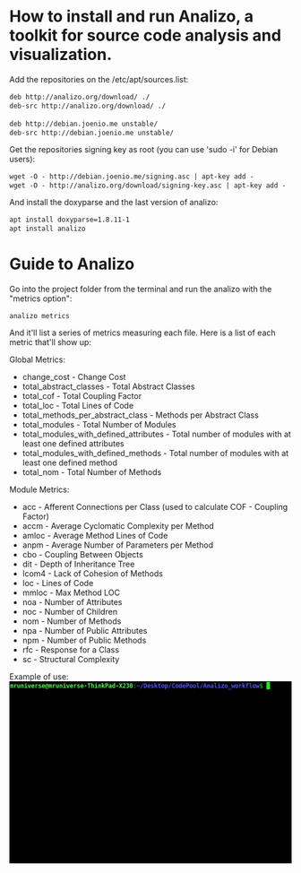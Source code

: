 # How to install and run Analizo, a toolkit for source code analysis and visualization.

Add the repositories on the /etc/apt/sources.list:

```
deb http://analizo.org/download/ ./
deb-src http://analizo.org/download/ ./

deb http://debian.joenio.me unstable/
deb-src http://debian.joenio.me unstable/
```
Get the repositories signing key as root (you can use 'sudo -i' for Debian users):

```
wget -O - http://debian.joenio.me/signing.asc | apt-key add -
wget -O - http://analizo.org/download/signing-key.asc | apt-key add -
```

And install the doxyparse and the last version of analizo:

```
apt install doxyparse=1.8.11-1
apt install analizo
```

# Guide to Analizo
Go into the project folder from the terminal and run the analizo with the "metrics option":
```
analizo metrics
```

And it'll list a series of metrics measuring each file. Here is a list of each metric that'll show up:

Global Metrics:
- change_cost - Change Cost
- total_abstract_classes - Total Abstract Classes
- total_cof - Total Coupling Factor
- total_loc - Total Lines of Code
- total_methods_per_abstract_class - Methods per Abstract Class
- total_modules - Total Number of Modules
- total_modules_with_defined_attributes - Total number of modules with at least one defined attributes
- total_modules_with_defined_methods - Total number of modules with at least one defined method
- total_nom - Total Number of Methods

Module Metrics:
- acc - Afferent Connections per Class (used to calculate COF - Coupling Factor)
- accm - Average Cyclomatic Complexity per Method
- amloc - Average Method Lines of Code
- anpm - Average Number of Parameters per Method
- cbo - Coupling Between Objects
- dit - Depth of Inheritance Tree
- lcom4 - Lack of Cohesion of Methods
- loc - Lines of Code
- mmloc - Max Method LOC
- noa - Number of Attributes
- noc - Number of Children
- nom - Number of Methods
- npa - Number of Public Attributes
- npm - Number of Public Methods
- rfc - Response for a Class
- sc - Structural Complexity

Example of use:
![](tty.gif)
